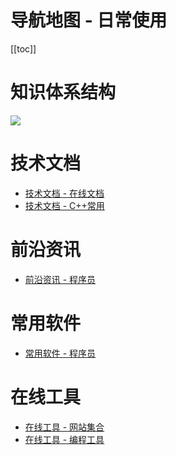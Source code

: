 # 导航地图 - 日常使用

[[toc]]

# 知识体系结构

![](/_images/daily-use/日常使用.png)

# 技术文档

* [技术文档 - 在线文档](/md/daily-use/doc/daily-use-doc-overview.md)
* [技术文档 - C++常用](/md/daily-use/doc/daily-use-doc-overview.md)

# 前沿资讯

* [前沿资讯 - 程序员](/md/vue/vue2/component/component-basic.md)

# 常用软件

* [常用软件 - 程序员](/md/daily-use/software/daily-use-software-overview.md)

# 在线工具

* [在线工具 - 网站集合](/md/daily-use/tools/daily-use-tools-overview.md)
* [在线工具 - 编程工具](/md/daily-use/tools/daily-use-tools.md)
